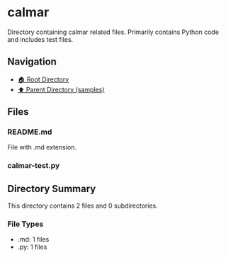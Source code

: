 # calmar

Directory containing calmar related files. Primarily contains Python code and includes test files.

## Navigation

* [🏠 Root Directory](../../README.md)
* [⬆️ Parent Directory (samples)](../README.md)

## Files

### README.md

File with .md extension.

### calmar-test.py

## Directory Summary

This directory contains 2 files and 0 subdirectories.

### File Types

* .md: 1 files
* .py: 1 files
